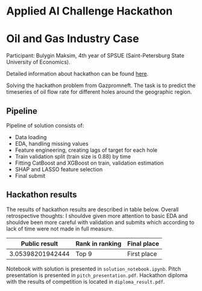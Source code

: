 # Applied AI Challenge Hackathon
# Oil and Gas Industry Case

Participant: Bulygin Maksim, 4th year of SPSUE (Saint-Petersburg State University of Economics).

Detailed information about hackathon can be found [here](https://hack.actcognitive.org/).

Solving the hackathon problem from Gazpromneft. The task is to predict the timeseries of
oil flow rate for different holes around the geographic region.

## Pipeline

Pipeline of solution consists of:
- Data loading
- EDA, handling missing values
- Feature engineering, creating lags of target for each hole
- Train validation split (train size is 0.88) by time
- Fitting CatBoost and XGBoost on train, validation estimation
- SHAP and LASSO feature selection
- Final submit

## Hackathon results

The results of hackathon results are described in table below. Overall retrospective thoughts:
I shouldve given more attention to basic EDA and shouldve been more careful with validation and submits
which according to lack of time were not made in full measure.

| Public result | Rank in ranking | Final place |
| ------------- | -------------- |-------------|
| 3.05398201942444 | Top 9 | First place |

Notebook with solution is presented in `solution_notebook.ipynb`.
Pitch presentation is presented in `pitch_presentation.pdf`.
Hackathon diploma with the results of competition is located in `diploma_result.pdf`.
